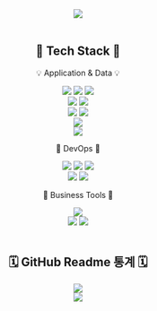 <div align="center">
  <img src="https://capsule-render.vercel.app/api?type=Soft&color=gradient&height=130&section=header&text=LyuHw%20GitHub&fontSize=60&animation=fadeIn">
</div>

<br>

<div align="center">
  <h2>📖 Tech Stack 📖</h2>
  <p>💡 Application &amp; Data 💡<p>
  <img src="https://img.shields.io/badge/HTML5-E34F26?style=flat&logo=HTML5&logoColor=white">
  <img src="https://img.shields.io/badge/CSS3-1572B6?style=flat&logo=CSS3&logoColor=white">
  <img src="https://img.shields.io/badge/SASS-CC6699?style=flat&logo=SASS&logoColor=white">
  <br>
  <img src="https://img.shields.io/badge/Javascript-F7DF1E?style=flat&logo=javascript&logoColor=white">
  <img src="https://img.shields.io/badge/jQuery-0769AD?style=flat&logo=jQuery&logoColor=white">
  <br>
  <img src="https://img.shields.io/badge/PHP-777BB4?style=flat&logo=PHP&logoColor=white">
  <img src="https://img.shields.io/badge/Laravel-FF2D20?style=flat&logo=Laravel&logoColor=white">
  <br>
  <img src="https://img.shields.io/badge/Mysql-4479A1?style=flat&logo=mysql&logoColor=white">
  <br>
  <img src="https://img.shields.io/badge/Amazon Lightsail-232F3E?style=flat&logo=amazon&logoColor=white">
  <br>
  <p>📕 DevOps 📕<p>
  <img src="https://img.shields.io/badge/Git-F05032?style=flat&logo=git&logoColor=white">
  <img src="https://img.shields.io/badge/GitHub-181717?style=flat&logo=GitHub&logoColor=white">
  <img src="https://img.shields.io/badge/GitLab-FC6D26?style=flat&logo=GitLab&logoColor=white">   
  <br>
  <img src="https://img.shields.io/badge/Visual Studio Code-007ACC?style=flat&logo=visualstudiocode&logoColor=white">
  <img src="https://img.shields.io/badge/PhpStorm-CF4647?style=flat&logo=phpstorm&logoColor=white">    
  <br>
  <p>📒 Business Tools 📒</p>
  <img src="https://img.shields.io/badge/Slack-4A154B?style=flat&logo=slack&logoColor=white">
  <br>
  <img src="https://img.shields.io/badge/Adobe Photoshop-31A8FF?style=flat&logo=adobephotoshop&logoColor=white">     
  <img src="https://img.shields.io/badge/Figma-F24E1E?style=flat&logo=figma&logoColor=white"> 
</div>

<br>

<div align="center">
  <h2>🗓️ GitHub Readme 통계 🗓️</h2>
  <img src="https://github-readme-stats.vercel.app/api/top-langs/?username=hw-lyu&layout=compact&theme=dracula"><br>
  <img src="https://github-readme-stats.vercel.app/api?username=hw-lyu&show_icons=true&theme=dracula">
</div>

